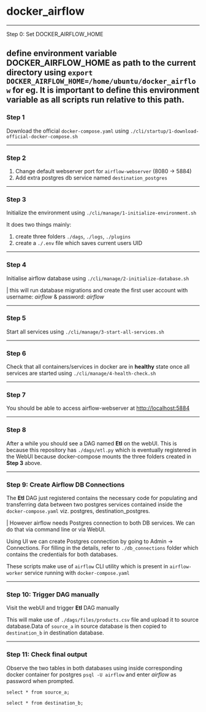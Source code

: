 # docker_airflow

---
Step 0: Set DOCKER_AIRFLOW_HOME

define environment variable DOCKER_AIRFLOW_HOME as path to the current directory
using `export DOCKER_AIRFLOW_HOME=/home/ubuntu/docker_airflow` for eg.
It is important to define this environment variable as all scripts run 
relative to this path.
---
### Step 1
Download the official `docker-compose.yaml` using `./cli/startup/1-download-official-docker-compose.sh` 

---
### Step 2
1. Change default webserver port for `airflow-webserver` (8080 -> 5884)
2. Add extra postgres db service named `destination_postgres`

---
### Step 3
Initialize the environment using `./cli/manage/1-initialize-environment.sh`

It does two things mainly:
1. create three folders `./dags`, `./logs`, `./plugins`
2. create a `./.env` file which saves current users UID

---
### Step 4
Initialise airflow database using `./cli/manage/2-initialize-database.sh`

| this will run database migrations and create the first user account with 
username: *airflow* & password: *airflow*

---
### Step 5
Start all services using `./cli/manage/3-start-all-services.sh`

---
### Step 6
Check that all containers/services in docker are in **healthy** state once all 
services are started using `./cli/manage/4-health-check.sh`

---
### Step 7
You should be able to access airflow-webserver at [http://localhost:5884]()

---
### Step 8
After a while you should see a DAG named **Etl** on the webUI. This is 
because this repository has `./dags/etl.py` which is eventually registered 
in the WebUI because docker-compose mounts the three folders created in 
**Step 3** above.

---
### Step 9: Create Airflow DB Connections
The **Etl** DAG just registered contains the necessary code for populating 
and transferring data between two postgres services contained inside the 
`docker-compose.yaml` viz. postgres, destination_postgres.

| However airflow needs Postgres connection to both DB services. We can do 
that via command line or via WebUI.

Using UI we can create Postgres connection by going to Admin -> Connections.
For filling in the details, refer to `./db_connections` folder which 
contains the credentials for both databases.

These scripts make use of 
`airflow` CLI utility which is present in `airflow-worker` service running 
with `docker-compose.yaml`

---
### Step 10: Trigger DAG manually
Visit the webUI and trigger **Etl** DAG manually

This will make use of `./dags/files/products.csv` file and upload it to 
source database.Data of `source_a` in source database is then copied to 
`destination_b` in destination database.

---
### Step 11: Check final output

Observe  the two tables in both databases using inside corresponding docker 
container for postgres `psql -U airflow` and enter 
*airflow* as password when prompted.

`select * from source_a;`

`select * from destination_b;`
